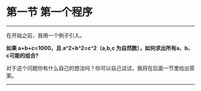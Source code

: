 # 第一节 第一个程序

***

在开始之前，我用一个例子引入。

**如果 a+b+c=1000，且 a^2+b^2=c^2（a,b,c 为自然数），如何求出所有a、b、c可能的组合?**

对于这个问题你有什么自己的想法吗？你可以自己试试，我将在后面一节里给出答案。


***